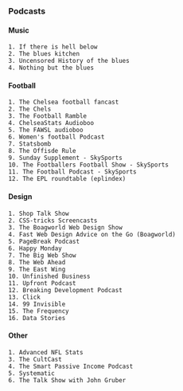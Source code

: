 ### Podcasts


#### Music

    1. If there is hell below
    2. The blues kitchen
    3. Uncensored History of the blues
    4. Nothing but the blues

#### Football

    1. The Chelsea football fancast
    2. The Chels
    3. The Football Ramble
    4. ChelseaStats Audioboo
    5. The FAWSL audioboo
    6. Women's football Podcast
    7. Statsbomb
    8. The Offisde Rule
    9. Sunday Supplement - SkySports
    10. The Footballers Football Show - SkySports
    11. The Football Podcast - SkySports
    12. The EPL roundtable (eplindex)

#### Design

    1. Shop Talk Show
    2. CSS-tricks Screencasts
    3. The Boagworld Web Design Show
    4. Fast Web Design Advice on the Go (Boagworld)
    5. PageBreak Podcast
    6. Happy Monday
    7. The Big Web Show
    8. The Web Ahead
    9. The East Wing
    10. Unfinished Business
    11. Upfront Podcast
    12. Breaking Development Podcast
    13. Click
    14. 99 Invisible
    15. The Frequency
    16. Data Stories

#### Other

    1. Advanced NFL Stats
    3. The CultCast
    4. The Smart Passive Income Podcast
    5. Systematic
    6. The Talk Show with John Gruber
    

